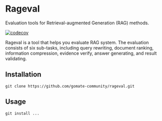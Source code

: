 # Rageval

Evaluation tools for Retrieval-augmented Generation (RAG) methods.

[![codecov](https://codecov.io/gh/gomate-community/rageval/graph/badge.svg?token=AH4DNR46HL)](https://codecov.io/gh/gomate-community/rageval)

Rageval is a tool that helps you evaluate RAG system. The evaluation consists of six sub-tasks, including query rewriting, document ranking, information compression, evidence verify, answer generating, and result validating.


## Installation

```
git clone https://github.com/gomate-community/rageval.git
```
## Usage

```
git install ...
```
